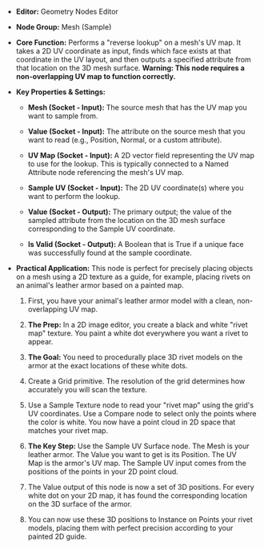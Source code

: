- **Editor:** Geometry Nodes Editor
    
- **Node Group:** Mesh (Sample)
    
- **Core Function:** Performs a "reverse lookup" on a mesh's UV map. It takes a 2D UV coordinate as input, finds which face exists at that coordinate in the UV layout, and then outputs a specified attribute from that location on the 3D mesh surface. **Warning: This node requires a non-overlapping UV map to function correctly.**
    
- **Key Properties & Settings:**
    
    - **Mesh (Socket - Input):** The source mesh that has the UV map you want to sample from.
        
    - **Value (Socket - Input):** The attribute on the source mesh that you want to read (e.g., Position, Normal, or a custom attribute).
        
    - **UV Map (Socket - Input):** A 2D vector field representing the UV map to use for the lookup. This is typically connected to a Named Attribute node referencing the mesh's UV map.
        
    - **Sample UV (Socket - Input):** The 2D UV coordinate(s) where you want to perform the lookup.
        
    - **Value (Socket - Output):** The primary output; the value of the sampled attribute from the location on the 3D mesh surface corresponding to the Sample UV coordinate.
        
    - **Is Valid (Socket - Output):** A Boolean that is True if a unique face was successfully found at the sample coordinate.
        
- **Practical Application:** This node is perfect for precisely placing objects on a mesh using a 2D texture as a guide, for example, placing rivets on an animal's leather armor based on a painted map.
    
    1. First, you have your animal's leather armor model with a clean, non-overlapping UV map.
        
    2. **The Prep:** In a 2D image editor, you create a black and white "rivet map" texture. You paint a white dot everywhere you want a rivet to appear.
        
    3. **The Goal:** You need to procedurally place 3D rivet models on the armor at the exact locations of these white dots.
        
    4. Create a Grid primitive. The resolution of the grid determines how accurately you will scan the texture.
        
    5. Use a Sample Texture node to read your "rivet map" using the grid's UV coordinates. Use a Compare node to select only the points where the color is white. You now have a point cloud in 2D space that matches your rivet map.
        
    6. **The Key Step:** Use the Sample UV Surface node. The Mesh is your leather armor. The Value you want to get is its Position. The UV Map is the armor's UV map. The Sample UV input comes from the positions of the points in your 2D point cloud.
        
    7. The Value output of this node is now a set of 3D positions. For every white dot on your 2D map, it has found the corresponding location on the 3D surface of the armor.
        
    8. You can now use these 3D positions to Instance on Points your rivet models, placing them with perfect precision according to your painted 2D guide.